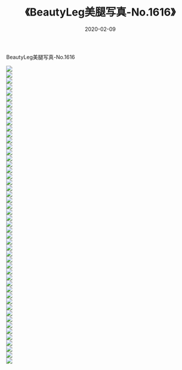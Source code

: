 ﻿---
layout: post
title:  《BeautyLeg美腿写真-No.1616》
date:   2020-02-09
img: http://img.660000.xyz/Sharelink/网络美图/2020/BeautyLeg美腿写真-No.1616/000.jpg
categories: [美女, 清纯, 唯美]
---

BeautyLeg美腿写真-No.1616

  ![](http://img.660000.xyz/Sharelink/网络美图/2020/BeautyLeg美腿写真-No.1616/001.jpg) <br> ![](http://img.660000.xyz/Sharelink/网络美图/2020/BeautyLeg美腿写真-No.1616/002.jpg) <br> ![](http://img.660000.xyz/Sharelink/网络美图/2020/BeautyLeg美腿写真-No.1616/003.jpg) <br> ![](http://img.660000.xyz/Sharelink/网络美图/2020/BeautyLeg美腿写真-No.1616/004.jpg) <br> ![](http://img.660000.xyz/Sharelink/网络美图/2020/BeautyLeg美腿写真-No.1616/005.jpg) <br> ![](http://img.660000.xyz/Sharelink/网络美图/2020/BeautyLeg美腿写真-No.1616/006.jpg) <br> ![](http://img.660000.xyz/Sharelink/网络美图/2020/BeautyLeg美腿写真-No.1616/007.jpg) <br> ![](http://img.660000.xyz/Sharelink/网络美图/2020/BeautyLeg美腿写真-No.1616/008.jpg) <br> ![](http://img.660000.xyz/Sharelink/网络美图/2020/BeautyLeg美腿写真-No.1616/009.jpg) <br> ![](http://img.660000.xyz/Sharelink/网络美图/2020/BeautyLeg美腿写真-No.1616/010.jpg) <br> ![](http://img.660000.xyz/Sharelink/网络美图/2020/BeautyLeg美腿写真-No.1616/011.jpg) <br> ![](http://img.660000.xyz/Sharelink/网络美图/2020/BeautyLeg美腿写真-No.1616/012.jpg) <br> ![](http://img.660000.xyz/Sharelink/网络美图/2020/BeautyLeg美腿写真-No.1616/013.jpg) <br> ![](http://img.660000.xyz/Sharelink/网络美图/2020/BeautyLeg美腿写真-No.1616/014.jpg) <br> ![](http://img.660000.xyz/Sharelink/网络美图/2020/BeautyLeg美腿写真-No.1616/015.jpg) <br> ![](http://img.660000.xyz/Sharelink/网络美图/2020/BeautyLeg美腿写真-No.1616/016.jpg) <br> ![](http://img.660000.xyz/Sharelink/网络美图/2020/BeautyLeg美腿写真-No.1616/017.jpg) <br> ![](http://img.660000.xyz/Sharelink/网络美图/2020/BeautyLeg美腿写真-No.1616/018.jpg) <br> ![](http://img.660000.xyz/Sharelink/网络美图/2020/BeautyLeg美腿写真-No.1616/019.jpg) <br> ![](http://img.660000.xyz/Sharelink/网络美图/2020/BeautyLeg美腿写真-No.1616/020.jpg) <br> ![](http://img.660000.xyz/Sharelink/网络美图/2020/BeautyLeg美腿写真-No.1616/021.jpg) <br> ![](http://img.660000.xyz/Sharelink/网络美图/2020/BeautyLeg美腿写真-No.1616/022.jpg) <br> ![](http://img.660000.xyz/Sharelink/网络美图/2020/BeautyLeg美腿写真-No.1616/023.jpg) <br> ![](http://img.660000.xyz/Sharelink/网络美图/2020/BeautyLeg美腿写真-No.1616/024.jpg) <br> ![](http://img.660000.xyz/Sharelink/网络美图/2020/BeautyLeg美腿写真-No.1616/025.jpg) <br> ![](http://img.660000.xyz/Sharelink/网络美图/2020/BeautyLeg美腿写真-No.1616/026.jpg) <br> ![](http://img.660000.xyz/Sharelink/网络美图/2020/BeautyLeg美腿写真-No.1616/027.jpg) <br> ![](http://img.660000.xyz/Sharelink/网络美图/2020/BeautyLeg美腿写真-No.1616/028.jpg) <br> ![](http://img.660000.xyz/Sharelink/网络美图/2020/BeautyLeg美腿写真-No.1616/029.jpg) <br> ![](http://img.660000.xyz/Sharelink/网络美图/2020/BeautyLeg美腿写真-No.1616/030.jpg) <br> ![](http://img.660000.xyz/Sharelink/网络美图/2020/BeautyLeg美腿写真-No.1616/031.jpg) <br> ![](http://img.660000.xyz/Sharelink/网络美图/2020/BeautyLeg美腿写真-No.1616/032.jpg) <br> ![](http://img.660000.xyz/Sharelink/网络美图/2020/BeautyLeg美腿写真-No.1616/033.jpg) <br> ![](http://img.660000.xyz/Sharelink/网络美图/2020/BeautyLeg美腿写真-No.1616/034.jpg) <br> ![](http://img.660000.xyz/Sharelink/网络美图/2020/BeautyLeg美腿写真-No.1616/035.jpg) <br> ![](http://img.660000.xyz/Sharelink/网络美图/2020/BeautyLeg美腿写真-No.1616/036.jpg) <br> ![](http://img.660000.xyz/Sharelink/网络美图/2020/BeautyLeg美腿写真-No.1616/037.jpg) <br> ![](http://img.660000.xyz/Sharelink/网络美图/2020/BeautyLeg美腿写真-No.1616/038.jpg) <br> ![](http://img.660000.xyz/Sharelink/网络美图/2020/BeautyLeg美腿写真-No.1616/039.jpg) <br> ![](http://img.660000.xyz/Sharelink/网络美图/2020/BeautyLeg美腿写真-No.1616/040.jpg) <br> ![](http://img.660000.xyz/Sharelink/网络美图/2020/BeautyLeg美腿写真-No.1616/041.jpg) <br> ![](http://img.660000.xyz/Sharelink/网络美图/2020/BeautyLeg美腿写真-No.1616/042.jpg) <br> ![](http://img.660000.xyz/Sharelink/网络美图/2020/BeautyLeg美腿写真-No.1616/043.jpg) <br> ![](http://img.660000.xyz/Sharelink/网络美图/2020/BeautyLeg美腿写真-No.1616/044.jpg) <br> ![](http://img.660000.xyz/Sharelink/网络美图/2020/BeautyLeg美腿写真-No.1616/045.jpg) <br> ![](http://img.660000.xyz/Sharelink/网络美图/2020/BeautyLeg美腿写真-No.1616/046.jpg) <br> ![](http://img.660000.xyz/Sharelink/网络美图/2020/BeautyLeg美腿写真-No.1616/047.jpg) <br> ![](http://img.660000.xyz/Sharelink/网络美图/2020/BeautyLeg美腿写真-No.1616/048.jpg) <br> ![](http://img.660000.xyz/Sharelink/网络美图/2020/BeautyLeg美腿写真-No.1616/049.jpg) <br> ![](http://img.660000.xyz/Sharelink/网络美图/2020/BeautyLeg美腿写真-No.1616/050.jpg) <br>